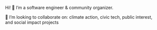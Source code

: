 Hi! 👋 I’m a software engineer & community organizer.

💬 I’m looking to collaborate on: climate action, civic tech, public interest, and social impact projects

